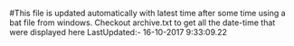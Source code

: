 #This file is updated automatically with latest time after some time using a bat file from windows. Checkout archive.txt to get all the date-time that were displayed here
LastUpdated:- 16-10-2017  9:33:09.22 
